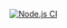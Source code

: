 [![Node.js CI](https://github.com/LuckyHlungwani/bootcamp-terminal-tests/actions/workflows/node.js.yml/badge.svg)](https://github.com/LuckyHlungwani/bootcamp-terminal-tests/actions/workflows/node.js.yml)
